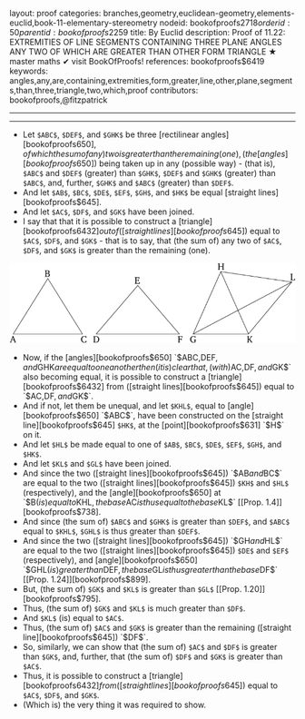 layout: proof
categories: branches,geometry,euclidean-geometry,elements-euclid,book-11-elementary-stereometry
nodeid: bookofproofs$2718
orderid: 50
parentid: bookofproofs$2259
title: By Euclid
description:  Proof of 11.22: EXTREMITIES OF LINE SEGMENTS CONTAINING THREE PLANE ANGLES ANY TWO OF WHICH ARE GREATER THAN OTHER FORM TRIANGLE &#9733; master maths &#10004; visit BookOfProofs!
references: bookofproofs$6419
keywords: angles,any,are,containing,extremities,form,greater,line,other,plane,segments,than,three,triangle,two,which,proof
contributors: bookofproofs,@fitzpatrick

---


---



* Let `$ABC$`, `$DEF$`, and `$GHK$` be three [rectilinear angles][bookofproofs$650], of which the sum of any) two is greater than the remaining (one), (the [angles][bookofproofs$650]) being taken up in any (possible way) - (that is), `$ABC$` and `$DEF$` (greater) than `$GHK$`, `$DEF$` and `$GHK$` (greater) than `$ABC$`, and, further, `$GHK$` and `$ABC$` (greater) than `$DEF$`.
* And let `$AB$`, `$BC$`, `$DE$`, `$EF$`, `$GH$`, and `$HK$` be equal [straight lines][bookofproofs$645].
* And let `$AC$`, `$DF$`, and `$GK$` have been joined.
* I say that that it is possible to construct a [triangle][bookofproofs$6432] out of ([straight lines][bookofproofs$645]) equal to `$AC$`, `$DF$`, and `$GK$` - that is to say, that (the sum of) any two of `$AC$`, `$DF$`, and `$GK$` is greater than the remaining (one).

![fig22e](https://github.com/bookofproofs/bookofproofs.github.io/blob/main/_sources/_assets/images/euclid/Book11/fig22e.png?raw=true)

* Now, if the [angles][bookofproofs$650] `$ABC$`, `$DEF$`, and `$GHK$` are equal to one another then (it is) clear that, (with) `$AC$`, `$DF$`, and `$GK$` also becoming equal, it is possible to construct a [triangle][bookofproofs$6432] from ([straight lines][bookofproofs$645]) equal to `$AC$`, `$DF$`, and `$GK$`.
* And if not, let them be unequal, and let `$KHL$`, equal to [angle][bookofproofs$650] `$ABC$`, have been constructed on the [straight line][bookofproofs$645] `$HK$`, at the [point][bookofproofs$631] `$H$` on it.
* And let `$HL$` be made equal to one of `$AB$`, `$BC$`, `$DE$`, `$EF$`, `$GH$`, and `$HK$`.
* And let `$KL$` and `$GL$` have been joined.
* And since the two ([straight lines][bookofproofs$645]) `$AB$` and `$BC$` are equal to the two ([straight lines][bookofproofs$645]) `$KH$` and `$HL$` (respectively), and the [angle][bookofproofs$650] at `$B$` (is) equal to `$KHL$`, the base `$AC$` is thus equal to the base `$KL$` [[Prop. 1.4]][bookofproofs$738].
* And since (the sum of) `$ABC$` and `$GHK$` is greater than `$DEF$`, and `$ABC$` equal to `$KHL$`, `$GHL$` is thus greater than `$DEF$`.
* And since the two ([straight lines][bookofproofs$645]) `$GH$` and `$HL$` are equal to the two ([straight lines][bookofproofs$645]) `$DE$` and `$EF$` (respectively), and [angle][bookofproofs$650] `$GHL$` (is) greater than `$DEF$`, the base `$GL$` is thus greater than the base `$DF$` [[Prop. 1.24]][bookofproofs$899].
* But, (the sum of) `$GK$` and `$KL$` is greater than `$GL$` [[Prop. 1.20]][bookofproofs$795].
* Thus, (the sum of) `$GK$` and `$KL$` is much greater than `$DF$`.
* And `$KL$` (is) equal to `$AC$`.
* Thus, (the sum of) `$AC$` and `$GK$` is greater than the remaining ([straight line][bookofproofs$645]) `$DF$`.
* So, similarly, we can show that (the sum of) `$AC$` and `$DF$` is greater than `$GK$`, and, further, that (the sum of) `$DF$` and `$GK$` is greater than `$AC$`.
* Thus, it is possible to construct a [triangle][bookofproofs$6432] from ([straight lines][bookofproofs$645]) equal to `$AC$`, `$DF$`, and `$GK$`.
* (Which is) the very thing it was required to show.
